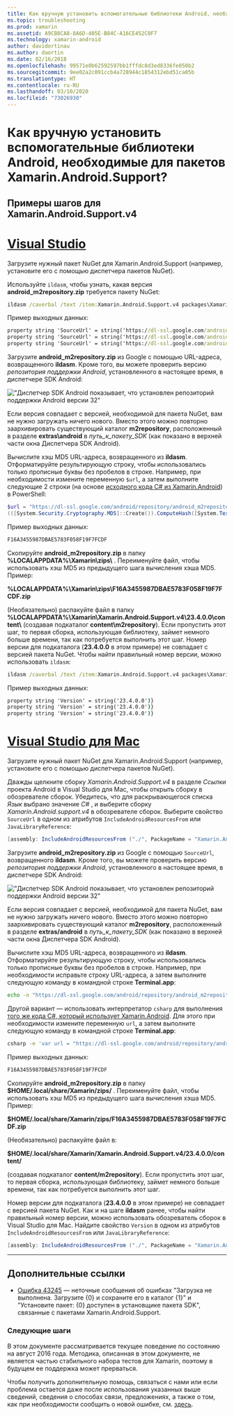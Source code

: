 ```yaml
---
title: Как вручную установить вспомогательные библиотеки Android, необходимые для пакетов Xamarin.Android.Support?
ms.topic: troubleshooting
ms.prod: xamarin
ms.assetid: A9CB8CA8-8A6D-405E-B84C-A16CE452C0F7
ms.technology: xamarin-android
author: davidortinau
ms.author: daortin
ms.date: 02/16/2018
ms.openlocfilehash: 99571e0b62592597bb1fffdc8d3ed8336fe050b2
ms.sourcegitcommit: 9ee02a2c091ccb4a728944c1854312ebd51ca05b
ms.translationtype: HT
ms.contentlocale: ru-RU
ms.lasthandoff: 03/10/2020
ms.locfileid: "73026930"
---
```

# <a name="how-can-i-manually-install-the-android-support-libraries-required-by-the-xamarinandroidsupport-packages"></a>Как вручную установить вспомогательные библиотеки Android, необходимые для пакетов Xamarin.Android.Support?

## <a name="example-steps-for-xamarinandroidsupportv4"></a>Примеры шагов для Xamarin.Android.Support.v4 

# <a name="visual-studio"></a>[Visual Studio](#tab/windows)

Загрузите нужный пакет NuGet для Xamarin.Android.Support (например, установите его с помощью диспетчера пакетов NuGet).

Используйте `ildasm`, чтобы узнать, какая версия **android_m2repository.zip** требуется пакету NuGet:

```cmd
ildasm /caverbal /text /item:Xamarin.Android.Support.v4 packages\Xamarin.Android.Support.v4.23.4.0.1\lib\MonoAndroid403\Xamarin.Android.Support.v4.dll | findstr SourceUrl
```

Пример выходных данных:

```cmd
property string 'SourceUrl' = string('https://dl-ssl.google.com/android/repository/android_m2repository_r32.zip')
property string 'SourceUrl' = string('https://dl-ssl.google.com/android/repository/android_m2repository_r32.zip')
property string 'SourceUrl' = string('https://dl-ssl.google.com/android/repository/android_m2repository_r32.zip')
```

Загрузите **android\_m2repository.zip** из Google с помощью URL-адреса, возвращенного **ildasm**. Кроме того, вы можете проверить версию _репозитория поддержки Android_, установленного в настоящее время, в диспетчере SDK Android:

!["Диспетчер SDK Android показывает, что установлен репозиторий поддержки Android версии 32"](install-android-support-library-images/sdk-extras.png)

Если версия совпадает с версией, необходимой для пакета NuGet, вам не нужно загружать ничего нового. Вместо этого можно повторно заархивировать существующий каталог **m2repository**, расположенный в разделе **extras\\android** в _путь_к_пакету_SDK_ (как показано в верхней части окна Диспетчера SDK Android).

Вычислите хэш MD5 URL-адреса, возвращенного из **ildasm**. Отформатируйте результирующую строку, чтобы использовались только прописные буквы без пробелов в строке. Например, при необходимости измените переменную `$url`, а затем выполните следующие 2 строки (на основе [исходного кода C# из Xamarin.Android](https://github.com/xamarin/xamarin-android/blob/8e8a4dd90f26eb39172876cc52181b6639e20524/src/Xamarin.Android.Build.Tasks/Tasks/GetAdditionalResourcesFromAssemblies.cs#L208)) в PowerShell:

```powershell
$url = "https://dl-ssl.google.com/android/repository/android_m2repository_r32.zip"
(([System.Security.Cryptography.MD5]::Create()).ComputeHash([System.Text.Encoding]::UTF8.GetBytes($url)) | %{ $_.ToString("X02") }) -join ""
```

Пример выходных данных:

```powershell
F16A3455987DBAE5783F058F19F7FCDF
```

Скопируйте **android\_m2repository.zip** в папку **%LOCALAPPDATA%\\Xamarin\\zips\\** . Переименуйте файл, чтобы использовать хэш MD5 из предыдущего шага вычисления хэша MD5. Пример:

**%LOCALAPPDATA%\\Xamarin\\zips\\F16A3455987DBAE5783F058F19F7FCDF.zip**

(Необязательно) распакуйте файл в папку **%LOCALAPPDATA%\\Xamarin\\Xamarin.Android.Support.v4\\23.4.0.0\\content\\** (создавая подкаталог **content\\m2repository**). Если пропустить этот шаг, то первая сборка, использующая библиотеку, займет немного больше времени, так как потребуется выполнить этот шаг.
Номер версии для подкаталога (**23.4.0.0** в этом примере) не совпадает с версией пакета NuGet. Чтобы найти правильный номер версии, можно использовать `ildasm`:

```cmd
ildasm /caverbal /text /item:Xamarin.Android.Support.v4 packages\Xamarin.Android.Support.v4.23.4.0.1\lib\MonoAndroid403\Xamarin.Android.Support.v4.dll | findstr /C:"string 'Version'"
```

Пример выходных данных:

```cmd
property string 'Version' = string('23.4.0.0')}
property string 'Version' = string('23.4.0.0')}
property string 'Version' = string('23.4.0.0')}
```

# <a name="visual-studio-for-mac"></a>[Visual Studio для Mac](#tab/macos)

Загрузите нужный пакет NuGet для Xamarin.Android.Support (например, установите его с помощью диспетчера пакетов NuGet).

Дважды щелкните сборку _Xamarin.Android.Support.v4_ в разделе _Ссылки_ проекта Android в Visual Studio для Mac, чтобы открыть сборку в обозревателе сборок. Убедитесь, что для раскрывающегося списка _Язык_ выбрано значение _C#_ , и выберите сборку _Xamarin.Android.support.v4_ в обозревателе сборок. Выберите свойство `SourceUrl` в одном из атрибутов `IncludeAndroidResourcesFrom` или `JavaLibraryReference`:

```csharp
[assembly: IncludeAndroidResourcesFrom ("./", PackageName = "Xamarin.Android.Support.v4", SourceUrl = "https://dl-ssl.google.com/android/repository/android_m2repository_r32.zip", EmbeddedArchive = "m2repository/com/android/support/support-v4/23.4.0/support-v4-23.4.0.aar", Version = "23.4.0.0")]
```

Загрузите **android\_m2repository.zip** из Google с помощью `SourceUrl`, возвращенного **ildasm**. Кроме того, вы можете проверить версию _репозитория поддержки Android_, установленного в настоящее время, в диспетчере SDK Android:

!["Диспетчер SDK Android показывает, что установлен репозиторий поддержки Android версии 32"](install-android-support-library-images/sdk-extras.png)

Если версия совпадает с версией, необходимой для пакета NuGet, вам не нужно загружать ничего нового. Вместо этого можно повторно заархивировать существующий каталог **m2repository**, расположенный в разделе **extras/android** в _путь_к_пакету_SDK_ (как показано в верхней части окна Диспетчера SDK Android).

Вычислите хэш MD5 URL-адреса, возвращенного из **ildasm**. Отформатируйте результирующую строку, чтобы использовались только прописные буквы без пробелов в строке. Например, при необходимости исправьте строку URL-адреса, а затем выполните следующую команду в командной строке **Terminal.app**:

```bash
echo -n "https://dl-ssl.google.com/android/repository/android_m2repository_r32.zip" | md5 | tr '[:lower:]' '[:upper:]'
```

Другой вариант — использовать интерпретатор `csharp` для выполнения [того же кода C#, который использует Xamarin.Android](https://github.com/xamarin/xamarin-android/blob/8e8a4dd90f26eb39172876cc52181b6639e20524/src/Xamarin.Android.Build.Tasks/Tasks/GetAdditionalResourcesFromAssemblies.cs#L208).
Для этого при необходимости измените переменную `url`, а затем выполните следующую команду в командной строке **Terminal.app**:

```bash
csharp -e 'var url = "https://dl-ssl.google.com/android/repository/android_m2repository_r32.zip"; string.Concat((System.Security.Cryptography.MD5.Create().ComputeHash(System.Text.Encoding.UTF8.GetBytes(url))).Select(b => b.ToString("X02")))'
```

Пример выходных данных:

```bash
F16A3455987DBAE5783F058F19F7FCDF
```

Скопируйте **android\_m2repository.zip** в папку **$HOME/.local/share/Xamarin/zips/** . Переименуйте файл, чтобы использовать хэш MD5 из предыдущего шага вычисления хэша MD5. Пример:

**$HOME/.local/share/Xamarin/zips/F16A3455987DBAE5783F058F19F7FCDF.zip**

(Необязательно) распакуйте файл в: 

**$HOME/.local/share/Xamarin/Xamarin.Android.Support.v4/23.4.0.0/content/**

(создавая подкаталог **content/m2repository**). Если пропустить этот шаг, то первая сборка, использующая библиотеку, займет немного больше времени, так как потребуется выполнить этот шаг.

Номер версии для подкаталога (**23.4.0.0** в этом примере) не совпадает с версией пакета NuGet. Как и на шаге **ildasm** ранее, чтобы найти правильный номер версии, можно использовать обозреватель сборок в Visual Studio для Mac. Найдите свойство `Version` в одном из атрибутов `IncludeAndroidResourcesFrom` или `JavaLibraryReference`:

```csharp
[assembly: IncludeAndroidResourcesFrom ("./", PackageName = "Xamarin.Android.Support.v4", SourceUrl = "https://dl-ssl.google.com/android/repository/android_m2repository_r32.zip", EmbeddedArchive = "m2repository/com/android/support/support-v4/23.4.0/support-v4-23.4.0.aar", Version = "23.4.0.0")]
```

-----

## <a name="additional-references"></a>Дополнительные ссылки

- [Ошибка 43245](https://bugzilla.xamarin.com/show_bug.cgi?id=43245) — неточные сообщения об ошибках "Загрузка не выполнена. Загрузите {0} и сохраните его в каталог {1}" и "Установите пакет: {0} доступен в установщике пакета SDK", связанные с пакетами Xamarin.Android.Support.

### <a name="next-steps"></a>Следующие шаги

В этом документе рассматривается текущее поведение по состоянию на август 2016 года. Методика, описанная в этом документе, не является частью стабильного набора тестов для Xamarin, поэтому в будущем ее поддержка может прерваться.

Чтобы получить дополнительную помощь, связаться с нами или если проблема остается даже после использования указанных выше сведений, сведения о способах связи, предложениях, а также о том, как при необходимости сообщить о новой ошибке, см. [здесь](~/cross-platform/troubleshooting/support-options.md).
